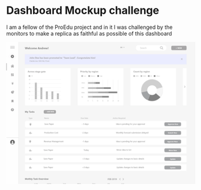 <h1>Dashboard Mockup challenge</h1>
<p>I am a fellow of the ProEdu project and in it I was challenged by the monitors to make a replica as faithful as possible of this dashboard</p>
<img src = "img/dashboard-mockup.jpg">